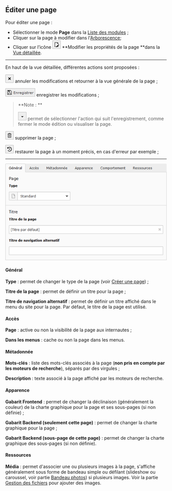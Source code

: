 ## Éditer une page

Pour éditer une page :

* Sélectionner le mode **Page** dans la [Liste des modules](/présentation-de-typo3/se-reperer-dans-le-backend.md) ;
* Cliquer sur la page à modifier dans l'[Arborescence](/présentation-de-typo3/se-reperer-dans-le-backend.md);
* Cliquer sur l’icône ![](/assets/add_page_edit.png) **Modifier les propriétés de la page **dans la [Vue détaillée](/présentation-de-typo3/se-reperer-dans-le-backend.md).

---

En haut de la vue détaillée, différentes actions sont proposées :

![](/assets/btn_page_cancel.png.png) annuler les modifications et retourner à la vue générale de la page ;

![](/assets/btn_page_save.png) enregistrer les modifications ;

> **Note : **
>
> ![](/assets/btn_page_other.png) permet de sélectionner l'action qui suit l'enregistrement, comme fermer le mode édition ou visualiser la page.

![](/assets/btn_page_remove.png) supprimer la page ;

![](/assets/btn_page_restore.png) restaurer la page à un moment précis, en cas d'erreur par exemple ;

---

![](/assets/add_page_edit_1.png)

#### Général

**Type** : permet de changer le type de la page \(voir [Créer une page](/gestion-des-pages/creer-une-page.md)\) ;

**Titre de la page** : permet de définir un titre pour la page ;

**Titre de navigation alternatif** : permet de définir un titre affiché dans le menu du site pour la page. Par défaut, le titre de la page est utilisé.

#### **Accès**

**Page** : active ou non la visibilité de la page aux internautes ;

**Dans les menus** : cache ou non la page dans les menus.

#### Métadonnée

**Mots-clés** : liste des mots-clés associés à la page \(**non pris en compte par les moteurs de recherche**\), séparés par des virgules ;

**Description** : texte associé à la page affiché par les moteurs de recherche.

#### Apparence

**Gabarit Frontend** : permet de changer la déclinaison \(généralement la couleur\) de la charte graphique pour la page et ses sous-pages \(si non définie\) ;

**Gabarit Backend \(seulement cette page\)** : permet de changer la charte graphique pour la page ;

**Gabarit Backend \(sous-page de cette page\)** : permet de changer la charte graphique des sous-pages \(si non définie\).

#### Ressources

**Média** : permet d'associer une ou plusieurs images à la page, s'affiche généralement sous forme de bandeau simple ou défilant \(slideshow ou caroussel, voir partie [Bandeau photos](/configuration/bandeau-photos.md)\) si plusieurs images. Voir la partie [Gestion des fichiers](/gestion-des-fichiers.md) pour ajouter des images.

